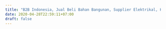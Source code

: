 ```yaml
---
title: "B2B Indonesia, Jual Beli Bahan Bangunan, Supplier Elektrikal, HVAC, Dll."
date: 2020-04-28T22:59:11+07:00
draft: false
---
```


